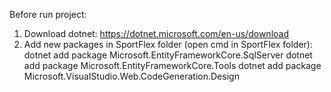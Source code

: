 Before run project:
1. Download dotnet:
   https://dotnet.microsoft.com/en-us/download
2. Add new packages in SportFlex folder (open cmd in SportFlex folder):
dotnet add package Microsoft.EntityFrameworkCore.SqlServer
dotnet add package Microsoft.EntityFrameworkCore.Tools
dotnet add package Microsoft.VisualStudio.Web.CodeGeneration.Design
